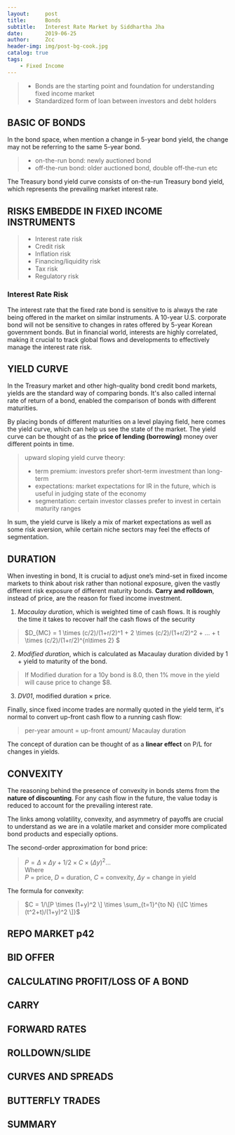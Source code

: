 ```yaml
---
layout:     post
title:      Bonds
subtitle:   Interest Rate Market by Siddhartha Jha
date:       2019-06-25
author:     Zcc
header-img: img/post-bg-cook.jpg
catalog: true
tags:
    - Fixed Income
---
```


> * Bonds are the starting point and foundation for understanding fixed income market
> * Standardized form of loan between investors and debt holders

## BASIC OF BONDS

In the bond space, when mention a change in 5-year bond yield, the change may not be referring to the same 5-year bond.  
> * on-the-run bond: newly auctioned bond
> * off-the-run bond: older auctioned bond, double off-the-run etc

The Treasury bond yield curve consists of on-the-run Treasury bond yield, which represents the prevailing market interest rate. 

## RISKS EMBEDDE IN FIXED INCOME INSTRUMENTS

> * Interest rate risk
> * Credit risk
> * Inflation risk
> * Financing/liquidity risk
> * Tax risk
> * Regulatory risk

### Interest Rate Risk

The interest rate that the fixed rate bond is sensitive to is always the rate being offered in the market on similar instruments. A 10-year U.S. corporate bond will not be sensitive to changes in rates offered by 5-year Korean government bonds. But in financial world, interests are highly correlated, making it crucial to track global flows and developments to effectively manage the interest rate risk.

## YIELD CURVE

In the Treasury market and other high-quality bond credit bond markets, yields are the standard way of comparing bonds. It's also called internal rate of return of a bond, enabled the comparison of bonds with different maturities.  

By placing bonds of different maturities on a level playing field, here comes the yield curve, which can help us see the state of the market. The yield curve can be thought of as the **price of lending (borrowing)** money over different points in time.  

> upward sloping yield curve theory: 
> * term premium: investors prefer short-term investment than long-term
> * expectations: market expectations for IR in the future, which is useful in judging state of the economy
> * segmentation: certain investor classes prefer to invest in certain maturity ranges

In sum, the yield curve is likely a mix of market expectations as well as some risk aversion, while certain niche sectors may feel the effects of segmentation.

## DURATION

When investing in bond, It is crucial to adjust one’s mind-set in fixed income markets to think about risk rather than notional exposure, given the vastly different risk exposure of different maturity bonds. **Carry and rolldown**, instead of price, are the reason for fixed income investment. 

1. *Macaulay duration*, which is weighted time of cash flows. It is roughly the time it takes to recover half the cash flows of the security
> $D_{MC} = 1 \times (c/2)/(1+r/2)^1 + 2 \times (c/2)/(1+r/2)^2 + ... + t \times (c/2)/(1+r/2)^{n\times 2} $

2. *Modified duration*, which is calculated as Macaulay duration divided by 1 +
yield to maturity of the bond.  
> If Modified duration for a 10y bond is 8.0, then 1% move in the yield will cause price to change $8.  

3. *DV01*, modified duration $\times$ price.  

Finally, since fixed income trades are normally quoted in the yield term, it's normal to convert up-front cash flow to a running cash flow: 
> per-year amount = up-front amount/ Macaulay duration  

The concept of duration can be thought of as a **linear effect** on P/L for changes in yields.

## CONVEXITY

The reasoning behind the presence of convexity in bonds stems from the **nature of discounting**. For any cash flow in the future, the value today is reduced to account for the prevailing interest rate.

The links among volatility, convexity, and asymmetry of payoffs are crucial to understand as we are in a volatile market and consider more complicated bond products and especially options.

The second-order approximation for bond price:  
> $P = \Delta \times \Delta y + 1/2 \times C \times (\Delta y)^2 ...$  
Where  
$P$ = price, $D$ = duration, $C$ = convexity, $\Delta y$ = change in yield

The formula for convexity: 
> $C = 1/\[P \times (1+y)^2 \] \times \sum_{t=1}^{to N} {\[C \times (t^2+t)/(1+y)^2 \]}$

## REPO MARKET p42

## BID OFFER

## CALCULATING PROFIT/LOSS OF A BOND

## CARRY

## FORWARD RATES

## ROLLDOWN/SLIDE

## CURVES AND SPREADS

## BUTTERFLY TRADES

## SUMMARY
